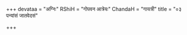 +++
devataa = "अग्निः"
RShiH = "गोपवन आत्रेयः"
ChandaH = "गायत्री"
title = "०३ पन्यांसं जातवेदसं"

+++
